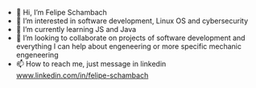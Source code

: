 - 👋 Hi, I’m Felipe Schambach 
- 👀 I’m interested in software development, Linux OS and cybersecurity 
- 🌱 I’m currently learning JS and Java
- 💞️ I’m looking to collaborate on projects of software development and everything I can help about engeneering or more specific mechanic engeneering 
- 📫 How to reach me, just message in linkedin www.linkedin.com/in/felipe-schambach
